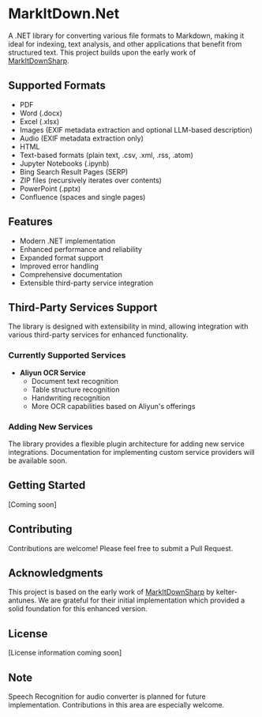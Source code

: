 # MarkItDown.Net

A .NET library for converting various file formats to Markdown, making it ideal for indexing, text analysis, and other applications that benefit from structured text. This project builds upon the early work of [MarkItDownSharp](https://github.com/kelter-antunes/MarkItDownSharp).

## Supported Formats

* PDF
* Word (.docx)
* Excel (.xlsx)
* Images (EXIF metadata extraction and optional LLM-based description)
* Audio (EXIF metadata extraction only)
* HTML
* Text-based formats (plain text, .csv, .xml, .rss, .atom)
* Jupyter Notebooks (.ipynb)
* Bing Search Result Pages (SERP)
* ZIP files (recursively iterates over contents)
* PowerPoint (.pptx)
* Confluence (spaces and single pages)

## Features

- Modern .NET implementation
- Enhanced performance and reliability
- Expanded format support
- Improved error handling
- Comprehensive documentation
- Extensible third-party service integration

## Third-Party Services Support

The library is designed with extensibility in mind, allowing integration with various third-party services for enhanced functionality.

### Currently Supported Services

- **Aliyun OCR Service**
  - Document text recognition
  - Table structure recognition
  - Handwriting recognition
  - More OCR capabilities based on Aliyun's offerings

### Adding New Services

The library provides a flexible plugin architecture for adding new service integrations. Documentation for implementing custom service providers will be available soon.

## Getting Started

[Coming soon]

## Contributing

Contributions are welcome! Please feel free to submit a Pull Request.

## Acknowledgments

This project is based on the early work of [MarkItDownSharp](https://github.com/kelter-antunes/MarkItDownSharp) by kelter-antunes. We are grateful for their initial implementation which provided a solid foundation for this enhanced version.

## License

[License information coming soon]

## Note

Speech Recognition for audio converter is planned for future implementation. Contributions in this area are especially welcome.
